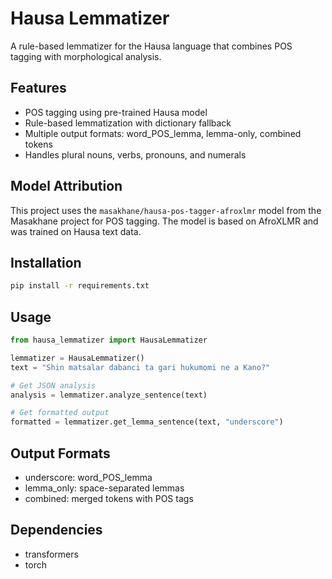 # Hausa Lemmatizer

A rule-based lemmatizer for the Hausa language that combines POS tagging with morphological analysis.

## Features

- POS tagging using pre-trained Hausa model
- Rule-based lemmatization with dictionary fallback
- Multiple output formats: word_POS_lemma, lemma-only, combined tokens
- Handles plural nouns, verbs, pronouns, and numerals

## Model Attribution

This project uses the `masakhane/hausa-pos-tagger-afroxlmr` model from the Masakhane project for POS tagging. The model is based on AfroXLMR and was trained on Hausa text data.

## Installation

```bash
pip install -r requirements.txt
```

## Usage

```python
from hausa_lemmatizer import HausaLemmatizer

lemmatizer = HausaLemmatizer()
text = "Shin matsalar dabanci ta gari hukumomi ne a Kano?"

# Get JSON analysis
analysis = lemmatizer.analyze_sentence(text)

# Get formatted output
formatted = lemmatizer.get_lemma_sentence(text, "underscore")
```

## Output Formats

- underscore: word_POS_lemma
- lemma_only: space-separated lemmas  
- combined: merged tokens with POS tags

## Dependencies

- transformers
- torch
